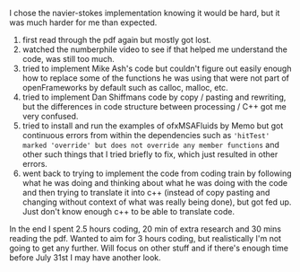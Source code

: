 I chose the navier-stokes implementation knowing it would be hard, but it was much harder for me than expected. 

1. first read through the pdf again but mostly got lost.   
2. watched the numberphile video to see if that helped me understand the code, was still too much. 
3. tried to implement Mike Ash's code but couldn't figure out easily enough how to replace some of the functions he was using that were not part of openFrameworks by default such as calloc, malloc, etc.
4. tried to implement Dan Shiffmans code by copy / pasting and rewriting, but the differences in code structure between processing / C++ got me very confused. 
5. tried to install and run the examples of ofxMSAFluids by Memo but got continuous errors from within the dependencies such as `'hitTest' marked 'override' but does not override any member functions` and other such things that I tried briefly to fix, which just resulted in other errors. 
6. went back to trying to implement the code from coding train by following what he was doing and thinking about what he was doing with the code and then trying to translate it into c++ (instead of copy pasting and changing without context of what was really being done), but got fed up. Just don't know enough c++ to be able to translate code.
   
In the end I spent 2.5 hours coding, 20 min of extra research and 30 mins reading the pdf. Wanted to aim for 3 hours coding, but realistically I'm not going to get any further. Will focus on other stuff and if there's enough time before July 31st I may have another look. 

